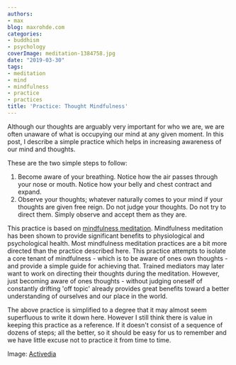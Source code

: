 ```yaml
---
authors:
- max
blog: maxrohde.com
categories:
- buddhism
- psychology
coverImage: meditation-1384758.jpg
date: "2019-03-30"
tags:
- meditation
- mind
- mindfulness
- practice
- practices
title: 'Practice: Thought Mindfulness'
---
```


Although our thoughts are arguably very important for who we are, we are often unaware of what is occupying our mind at any given moment. In this post, I describe a simple practice which helps in increasing awareness of our mind and thoughts.

These are the two simple steps to follow:

1. Become aware of your breathing. Notice how the air passes through your nose or mouth. Notice how your belly and chest contract and expand.
2. Observe your thoughts; whatever naturally comes to your mind if your thoughts are given free reign. Do not judge your thoughts. Do not try to direct them. Simply observe and accept them as they are.

This practice is based on [mindfulness meditation](https://en.wikipedia.org/wiki/Mindfulness). Mindfulness meditation has been shown to provide significant benefits to physiological and psychological health. Most mindfulness meditation practices are a bit more directed than the practice described here. This practice attempts to isolate a core tenant of mindfulness - which is to be aware of ones own thoughts - and provide a simple guide for achieving that. Trained mediators may later want to work on directing their thoughts during the meditation. However, just becoming aware of ones thoughts - without judging oneself of constantly drifting 'off topic' already provides great benefits toward a better understanding of ourselves and our place in the world.

The above practice is simplified to a degree that it may almost seem superfluous to write it down here. However I still think there is value in keeping this practice as a reference. If it doesn't consist of a sequence of dozens of steps; all the better, so it should be easy for us to remember and we have little excuse not to practice it from time to time.

Image: [Activedia](https://pixabay.com/users/Activedia-665768/)
